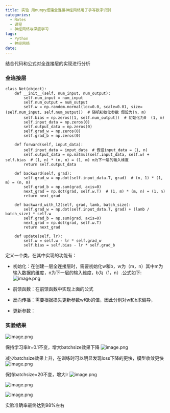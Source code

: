 ```yaml
---
title: 实验 用numpy搭建全连接神经网络用于手写数字识别
categories:
  - Notes
  - 课程
  - 神经网络与深度学习
tags:
  - Python
  - 神经网络
date:
---
```

结合代码和公式对全连接层的实现进行分析

### 全连接层
```
class Net(object):  
    def __init__(self, num_input, num_output):  
        self.num_input = num_input  
        self.num_output = num_output  
        self.w = np.random.normal(loc=0.0, scale=0.01, size=(self.num_input, self.num_output))  # 随机初始化参数 假设为(n, m)  
        self.bias = np.zeros([1, self.num_output])  # 初始化为0  (1, m)  
        self.input_data = np.zeros(0)  
        self.output_data = np.zeros(0)  
        self.grad_w = np.zeros(0)  
        self.grad_b = np.zeros(0)  
  
    def forward(self, input_data):  
        self.input_data = input_data  # 假设input_data = (1, n)  
        self.output_data = np.matmul(self.input_data, self.w) + self.bias  # (1, n) * (n, m) = (1, m) m为下一层的输入维度  
        return self.output_data  
  
    def backward(self, grad):  
        self.grad_w = np.dot(self.input_data.T, grad)  # (n, 1) * (1, m) = (n, m)  
        self.grad_b = np.sum(grad, axis=0)  
        next_grad = np.dot(grad, self.w.T)  # (1, m) * (m, n) = (1, n)  
        return next_grad  
  
    def backward_with_l2(self, grad, lamb, batch_size):  
        self.grad_w = np.dot(self.input_data.T, grad) + (lamb / batch_size) * self.w  
        self.grad_b = np.sum(grad, axis=0)  
        next_grad = np.dot(grad, self.w.T)  
        return next_grad  
  
    def update(self, lr):  
        self.w = self.w - lr * self.grad_w  
        self.bias = self.bias - lr * self.grad_b
```

定义一个类，在其中实现的功能有：
- 初始化：在创建一层全连接层时，需要初始化w和b，w为（m，n）其中m为输入数据的维度，n为下一层的输入维度，b为（1，n）.公式如下:
![image.png](https://cdn.jsdelivr.net/gh/zhengyangWang1/image@main/img/20231017235953.png)

- 前馈函数：在前馈函数中实现上面的公式

- 反向传播：需要根据损失更新参数w和b的值，因此分别对w和b求偏导，

- 更新参数：
### 实验结果

![image.png](https://cdn.jsdelivr.net/gh/zhengyangWang1/image@main/img/20231011222110.png)

保持学习率lr=0.1不变，增大batchsize效果下降
![image.png](https://cdn.jsdelivr.net/gh/zhengyangWang1/image@main/img/20231011222928.png)

减少batchsize效果上升，在训练时可以明显发现loss下降的更快，模型收敛更快
![image.png](https://cdn.jsdelivr.net/gh/zhengyangWang1/image@main/img/20231011222600.png)


保持batchsize=20不变，增大lr
![image.png](https://cdn.jsdelivr.net/gh/zhengyangWang1/image@main/img/20231011224112.png)

![image.png](https://cdn.jsdelivr.net/gh/zhengyangWang1/image@main/img/20231011225231.png)

![image.png](https://cdn.jsdelivr.net/gh/zhengyangWang1/image@main/img/20231011225851.png)

实验准确率最终达到98%左右